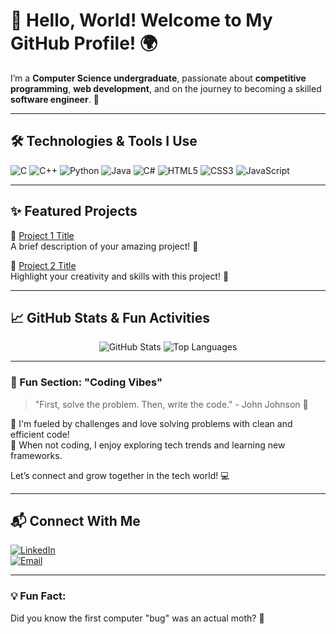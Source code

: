 # 👋 Hello, World! Welcome to My GitHub Profile! 🌍

I’m a **Computer Science undergraduate**, passionate about **competitive programming**, **web development**, and on the journey to becoming a skilled **software engineer**. 🚀

---

## 🛠️ Technologies & Tools I Use

![C](https://img.shields.io/badge/-C-00599C?style=flat-square&logo=c&logoColor=white)
![C++](https://img.shields.io/badge/-C++-00599C?style=flat-square&logo=cplusplus&logoColor=white)
![Python](https://img.shields.io/badge/-Python-3776AB?style=flat-square&logo=python&logoColor=white)
![Java](https://img.shields.io/badge/-Java-007396?style=flat-square&logo=java&logoColor=white)
![C#](https://img.shields.io/badge/-C%23-239120?style=flat-square&logo=c-sharp&logoColor=white)
![HTML5](https://img.shields.io/badge/-HTML5-E34F26?style=flat-square&logo=html5&logoColor=white)
![CSS3](https://img.shields.io/badge/-CSS3-1572B6?style=flat-square&logo=css3&logoColor=white)
![JavaScript](https://img.shields.io/badge/-JavaScript-F7DF1E?style=flat-square&logo=javascript&logoColor=black)

---

## ✨ Featured Projects

🔗 [Project 1 Title](#)  
A brief description of your amazing project! 🌟

🔗 [Project 2 Title](#)  
Highlight your creativity and skills with this project! 🚀

---

## 📈 GitHub Stats & Fun Activities

<p align="center">
  <img src="https://github-readme-stats.vercel.app/api?username=YourUsername&show_icons=true&theme=radical" alt="GitHub Stats" />
  <img src="https://github-readme-stats.vercel.app/api/top-langs/?username=YourUsername&layout=compact&theme=radical" alt="Top Languages" />
</p>

---

### 🌱 Fun Section: "Coding Vibes" 

> "First, solve the problem. Then, write the code." - John Johnson 🚀

🔹 I'm fueled by challenges and love solving problems with clean and efficient code!  
🔹 When not coding, I enjoy exploring tech trends and learning new frameworks.  

Let’s connect and grow together in the tech world! 💻

---

## 📬 Connect With Me

[![LinkedIn](https://img.shields.io/badge/-LinkedIn-0077B5?style=flat-square&logo=linkedin&logoColor=white)](#)  
[![Email](https://img.shields.io/badge/-Email-D14836?style=flat-square&logo=gmail&logoColor=white)](#)

---

### 💡 Fun Fact: 
Did you know the first computer "bug" was an actual moth? 🐛


